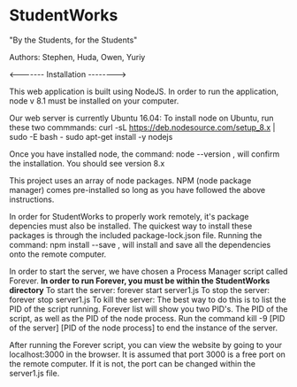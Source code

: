 # StudentWorks
"By the Students, for the Students"

Authors: Stephen, Huda, Owen, Yuriy


<------- Installation -------->

This web application is built using NodeJS. 
In order to run the application, node v 8.1 must be installed on your computer.

Our web server is currently Ubuntu 16.04:
To install node on Ubuntu, run these two commmands:
          curl -sL https://deb.nodesource.com/setup_8.x | sudo -E bash -
          sudo apt-get install -y nodejs

Once you have installed node, the command: node --version , will confirm the installation. You should see version 8.x

This project uses an array of node packages. NPM (node package manager) comes pre-installed so long as you have followed the above instructions. 

In order for StudentWorks to properly work remotely, it's package depencies must also be installed. 
The quickest way to install these packages is through the included package-lock.json file. 
Running the command: npm install --save , will install and save all the dependencies onto the remote computer. 


In order to start the server, we have chosen a Process Manager script called Forever. 
**In order to run Forever, you must be within the StudentWorks directory**
To start the server: forever start server1.js
To stop the server: forever stop server1.js
To kill the server: 
  The best way to do this is to list the PID of the script running. 
  Forever list will show you two PID's. The PID of the script, as well as the PID of the node process. 
  Run the command kill -9 [PID of the server] [PID of the node process] to end the instance of the server. 
 
After running the Forever script, you can view the website by going to your localhost:3000 in the browser. It is assumed that port 3000 is a free port on the remote computer. If it is not, the port can be changed within the server1.js file. 





